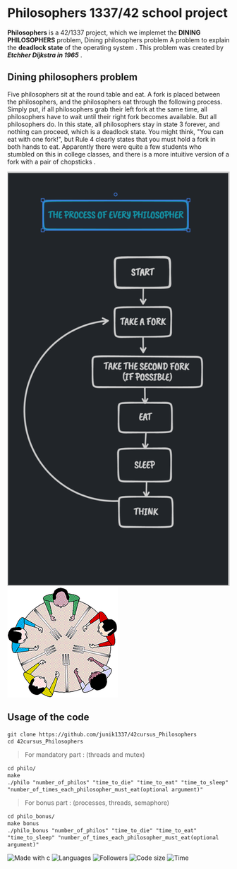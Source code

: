 # Philosophers 1337/42 school project

**Philosophers** is a 42/1337 project, which we implemet the **DINING PHILOSOPHERS** problem, Dining philosophers problem A problem to explain the **deadlock state** of the operating system .
This problem was created by ***Etchher Dijkstra in 1965*** .

## Dining philosophers problem

Five philosophers sit at the round table and eat. A fork is placed between the philosophers, and the philosophers eat through the following process. Simply put, if all philosophers grab their left fork at the same time, all philosophers have to wait until their right fork becomes available. But all philosophers do. In this state, all philosophers stay in state 3 forever, and nothing can proceed, which is a deadlock state.
You might think, "You can eat with one fork!", but Rule 4 clearly states that you must hold a fork in both hands to eat. Apparently there were quite a few students who stumbled on this in college classes, and there is a more intuitive version of a fork with a pair of chopsticks .
<div>
<img src="./docs/philo-process.png" alt="Philosophers process" style="align: center;"/>
<img src="./docs/philosophers-problem.gif" alt="Philosophers activity" style="align: center;"/>
</div>

## Usage of the code

```
git clone https://github.com/junik1337/42cursus_Philosophers
cd 42cursus_Philosophers
```
> For mandatory part : (threads and mutex)
```
cd philo/
make
./philo "number_of_philos" "time_to_die" "time_to_eat" "time_to_sleep" "number_of_times_each_philosopher_must_eat(optional argument)"
```
> For bonus part : (processes, threads, semaphore)
```
cd philo_bonus/
make bonus
./philo_bonus "number_of_philos" "time_to_die" "time_to_eat" "time_to_sleep" "number_of_times_each_philosopher_must_eat(optional argument)"
```
![Made with c](https://forthebadge.com/images/badges/made-with-c.svg)
![Languages](https://img.shields.io/github/languages/count/junik1337/42cursus_philosophers?style=for-the-badge)
![Followers](https://img.shields.io/github/followers/junik1337?style=for-the-badge)
![Code size](https://img.shields.io/github/languages/code-size/junik1337/42cursus_philosophers?style=for-the-badge)
![Time](https://img.shields.io/date/1655996343?style=for-the-badge)
